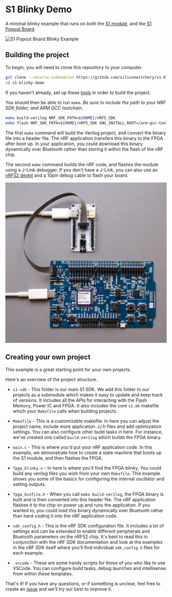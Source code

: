 # S1 Blinky Demo

A minimal blinky example that runs on both the [S1 module](https://www.siliconwitchery.com/module), and the [S1 Popout Board](https://github.com/siliconwitchery/s1-popout-board).

![S1 Popout Board Blinky Example](images/s1-popout-board-blinky.gif)

## Building the project

To begin, you will need to clone this repository to your computer.

``` bash
git clone --recurse-submodules https://github.com/siliconwitchery/s1-blinky-demo.git
cd s1-blinky-demo
```

If you haven't already, set up these [tools](https://github.com/siliconwitchery/s1-sdk/blob/main/README.md#setting-up-the-tools) in order to build the project.

You should then be able to run `make`. *Be sure to include the path to your NRF SDK folder, and ARM GCC toolchain*.

``` bash
make build-verilog NRF_SDK_PATH=${HOME}/nRF5_SDK
make flash NRF_SDK_PATH=${HOME}/nRF5_SDK GNU_INSTALL_ROOT=/arm-gcc-tools-path/bin/
```

The first `make` command will build the Verilog project, and convert the binary file into a header file. The nRF application transfers this binary to the FPGA after boot up. In your application, you could download this binary dynamically over Bluetooth rather than storing it within the flash of the nRF chip.

The second `make` command builds the nRF code, and flashes the module using a J-Link debugger. If you don't have a J-Link, you can also use an [nRF52 devkit](https://www.nordicsemi.com/Products/Development-hardware/nrf52-dk) and a 10pin debug cable to flash your board.

![S1 Flashing using nRF Development Kit](images/s1-nrfdk-wiring.jpg)

## Creating your own project

This example is a great starting point for your own projects.

Here's an overview of the project structure.

- `s1-sdk` - This folder is our main S1 SDK. We add this folder to our projects as a submodule which makes it easy to update and keep track of versions. It includes all the APIs for interacting with the Flash Memory, Power IC and FPGA. It also includes the core `s1.mk` makefile which your `Makefile` calls when building projects.

- `Makefile` - This is a customizable makefile. In here you can adjust the project name, include more application .c/.h files and add optimization settings. You can also configure other build tasks in here. For instance, we've created one called `build-verilog` which builds the FPGA binary.

- `main.c` - This is where you'd put your nRF application code. In this example, we demonstrate how to create a state machine that boots up the S1 module, and then flashes the FPGA.

- `fpga_blinky.v` - In here is where you'll find the FPGA blinky. You could build any verilog files you wish from your own `Makefile`. This example shows you some of the basics for configuring the internal oscillator and setting outputs.

- `fpga_binfile.h` - When you call `make build-verilog`, the FPGA binary is built and is then converted into this header file. The nRF application flashes it to the chip on power up and runs the application. If you wanted to, you could load this binary dynamically over Bluetooth rather than hard-coding it into the nRF application code.

- `sdk_config.h` - This is the nRF SDK configuration file. It includes a lot of settings and can be extended to enable different peripherals and Bluetooth parameters on the nRF52 chip. It's best to read this in conjunction with the nRF SDK documentation and look at the examples in the nRF SDK itself where you'll find individual `sdk_config.h` files for each example.

- `.vscode` - These are some handy scripts for those of you who like to use VSCode. You can configure build tasks, debug launches and intellisense from within these templates.

That's it! If you have any questions, or if something is unclear, feel free to create an [issue](https://github.com/siliconwitchery/s1-blinky-demo/issues) and we'll try our best to improve it.